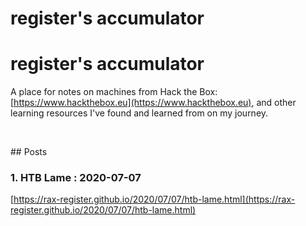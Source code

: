 # register's accumulator

# register's accumulator

A place for notes on machines from Hack the Box: [https://www.hackthebox.eu](https://www.hackthebox.eu), and other learning resources I've found and learned from on my journey. 

<p>&nbsp;</p>
## Posts

### 1. HTB Lame : 2020-07-07 
[https://rax-register.github.io/2020/07/07/htb-lame.html](https://rax-register.github.io/2020/07/07/htb-lame.html)

